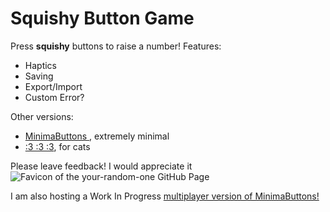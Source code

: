 # Squishy Button Game

Press **squishy** buttons to raise a number!
Features:
- Haptics
- Saving
- Export/Import
- Custom Error?

Other versions:
- [MinimaButtons ](https://your-random-one.github.io/minimal.html), extremely minimal
- [:3 :3 :3](https://your-random-one.github.io/catface.html), for cats

Please leave feedback!
I would appreciate it  
![Favicon of the your-random-one GitHub Page](https://your-random-one.github.io/favicon.png)

I am also hosting a Work In Progress [multiplayer version of MinimaButtons!](https://sparrow-needed-repeatedly.ngrok-free.app)

